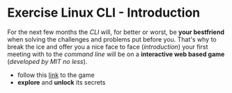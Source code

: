 # Exercise Linux CLI - Introduction

For the next few months the _CLI_ will, for better or worst, be **your bestfriend** when solving the challenges and problems put before you. That's why to break the ice and offer you a nice face to face (_introduction_) your first meeting with to the _command line_ will be on a **interactive web based game** (_developed by MIT no less_).

- follow this [link](http://web.mit.edu/mprat/Public/web/Terminus/Web/main.html) to the game
- **explore** and **unlock** its secrets
